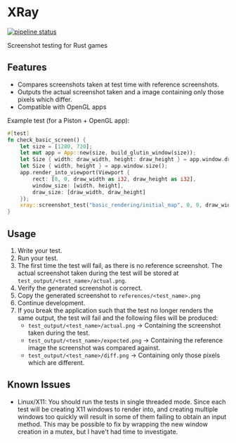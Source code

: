 # XRay

[![pipeline status](https://gitlab.com/tonyfinn/xray/badges/master/pipeline.svg)](https://gitlab.com/tonyfinn/xray/commits/master)

Screenshot testing for Rust games

## Features

* Compares screenshots taken at test time with reference screenshots.
* Outputs the actual screenshot taken and a image containing only those pixels which differ.
* Compatible with OpenGL apps

Example test (for a Piston + OpenGL app):

```rust
#[test]
fn check_basic_screen() {
    let size = [1280, 720];
    let mut app = App::new(size, build_glutin_window(size));
    let Size { width: draw_width, height: draw_height } = app.window.draw_size();
    let Size { width, height } = app.window.size();
    app.render_into_viewport(Viewport {
        rect: [0, 0, draw_width as i32, draw_height as i32],
        window_size: [width, height],
        draw_size: [draw_width, draw_height]
    });
    xray::screenshot_test("basic_rendering/initial_map", 0, 0, draw_width, draw_height);
}
```

## Usage

1. Write your test.
2. Run your test.
3. The first time the test will fail, as there is no reference screenshot. The actual screenshot taken
   during the test will be stored at `test_output/<test_name>/actual.png`.
4. Verify the generated screenshot is correct.
5. Copy the generated screenshot to `references/<test_name>.png`
6. Continue development.
7. If you break the application such that the test no longer renders the same
   output, the test will fail and the following files will be produced:
   * `test_output/<test_name>/actual.png` -> Containing the screenshot taken
     during the test.
   * `test_output/<test_name>/expected.png` -> Containing the reference image
     the screenshot was compared against.
   * `test_output/<test_name>/diff.png` -> Containing only those pixels which
     are different.

## Known Issues

* Linux/X11: You should run the tests in single threaded mode. Since each test will be creating X11
  windows to render into, and creating multiple windows too quickly will result in some of them
  failing to obtain an input method. This may be possible to fix by wrapping the new window creation in
  a mutex, but I have't had time to investigate.
